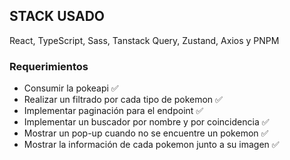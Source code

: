 ## STACK USADO
React, TypeScript, Sass, Tanstack Query, Zustand, Axios y PNPM

### Requerimientos
- Consumir la pokeapi ✅
- Realizar un filtrado por cada tipo de pokemon ✅
- Implementar paginación para el endpoint ✅
- Implementar un buscador por nombre y por coincidencia ✅
- Mostrar un pop-up cuando no se encuentre un pokemon ✅
- Mostrar la información de cada pokemon junto a su imagen ✅